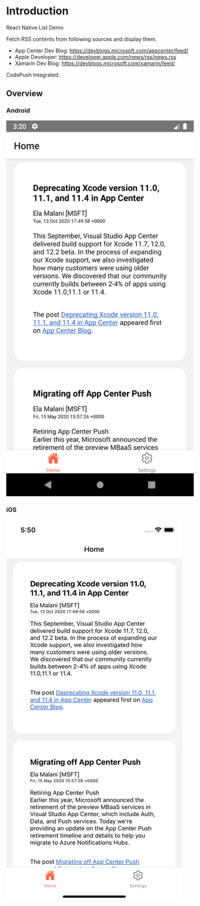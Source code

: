 # Introduction
React Native List Demo 

Fetch RSS contents from following sources and display them.
- App Center Dev Blog: https://devblogs.microsoft.com/appcenter/feed/
- Apple Developer: https://developer.apple.com/news/rss/news.rss
- Xamarin Dev Blog: https://devblogs.microsoft.com/xamarin/feed/

CodePush Integrated.

## Overview
### Android
![AndroidOverView](./imgs/Android.png)

### iOS
![iOSOverView](./imgs/iOS.png)